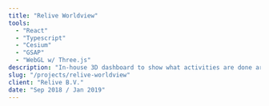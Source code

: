 ```yaml
---
title: "Relive Worldview"
tools:
  - "React"
  - "Typescript"
  - "Cesium"
  - "GSAP"
  - "WebGL w/ Three.js"
description: "In-house 3D dashboard to show what activities are done around the globe"
slug: "/projects/relive-worldview"
client: "Relive B.V."
date: "Sep 2018 / Jan 2019"
---
```

